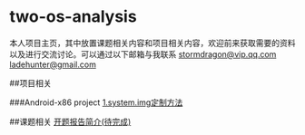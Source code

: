 # two-os-analysis
本人项目主页，其中放置课题相关内容和项目相关内容，欢迎前来获取需要的资料以及进行交流讨论。可以通过以下邮箱与我联系
stormdragon@vip.qq.com
ladehunter@gmail.com

##项目相关

###Android-x86 project
  [1.system.img定制方法](android-x86-project/apk-built-in-guide.md)
  
##课题相关
  [开题报告简介(待完成)]()
